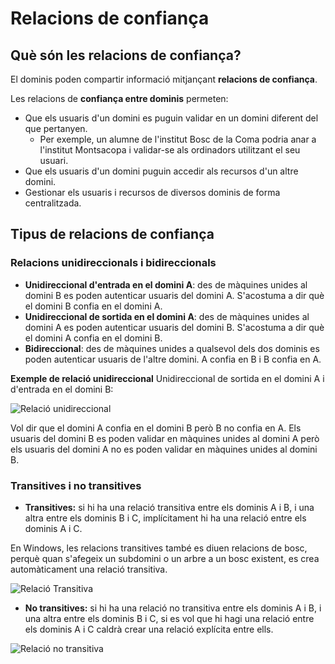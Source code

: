 # Relacions de confiança

## Què són les relacions de confiança?

El dominis poden compartir informació mitjançant **relacions de confiança**.

Les relacions de **confiança entre dominis** permeten:

* Que els usuaris d'un domini es puguin validar en un domini diferent del que pertanyen.
  * Per exemple, un alumne de l'institut Bosc de la Coma podria anar a l'institut Montsacopa i validar-se als ordinadors utilitzant el seu usuari.
* Que els usuaris d'un domini puguin accedir als recursos d'un altre domini.
* Gestionar els usuaris i recursos de diversos dominis de forma centralitzada.

## Tipus de relacions de confiança

### Relacions unidireccionals i bidireccionals

* **Unidireccional d'entrada en el domini A**: des de màquines unides al domini B es poden autenticar usuaris del domini A. S'acostuma a dir què el domini B confia en el domini A.
* **Unidireccional de sortida en el domini A**: des de màquines unides al domini A es poden autenticar usuaris del domini B. S'acostuma a dir què el domini A confia en el domini B.
* **Bidireccional**: des de màquines unides a qualsevol dels dos dominis es poden autenticar usuaris de l'altre domini. A confia en B i B confia en A.

**Exemple de relació unidireccional** Unidireccional de sortida en el domini A i d'entrada en el domini B:

![Relaci&#xF3; unidireccional](https://github.com/ldediegom/gitbook-sox/tree/da301902aefdc6f0c12f6016f9e43f8cf24607bf/.gitbook/assets/relacions_unidireccional.svg)

Vol dir que el domini A confia en el domini B però B no confia en A. Els usuaris del domini B es poden validar en màquines unides al domini A però els usuaris del domini A no es poden validar en màquines unides al domini B.

### Transitives i no transitives

* **Transitives:** si hi ha una relació transitiva entre els dominis A i B, i una altra entre els dominis B i C, implícitament hi ha una relació entre els dominis A i C.

En Windows, les relacions transitives també es diuen relacions de bosc, perquè quan s'afegeix un subdomini o un arbre a un bosc existent, es crea automàticament una relació transitiva.

![Relaci&#xF3; Transitiva](https://github.com/ldediegom/gitbook-sox/tree/da301902aefdc6f0c12f6016f9e43f8cf24607bf/.gitbook/assets/relacions_transitiva.svg)

* **No transitives:** si hi ha una relació no transitiva entre els dominis A i B, i una altra entre els dominis B i C, si es vol que hi hagi una relació entre els dominis A i C caldrà crear una relació explícita entre ells.

![Relaci&#xF3; no transitiva](https://github.com/ldediegom/gitbook-sox/tree/da301902aefdc6f0c12f6016f9e43f8cf24607bf/.gitbook/assets/relacions_notransitiva.svg)

